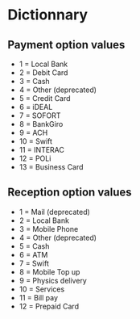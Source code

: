 # Dictionnary


## Payment option values

* 1 = Local Bank
* 2 = Debit Card   
* 3 = Cash
* 4 = Other (deprecated)
* 5 = Credit Card
* 6 = iDEAL
* 7 = SOFORT
* 8 = BankGiro
* 9 = ACH
* 10 = Swift
* 11 = INTERAC
* 12 = POLi
* 13 = Business Card

## Reception option values

* 1 = Mail (deprecated)
* 2 = Local Bank
* 3 = Mobile Phone
* 4 = Other (deprecated)
* 5 = Cash
* 6 = ATM
* 7 = Swift
* 8 = Mobile Top up
* 9 = Physics delivery
* 10 = Services
* 11 = Bill pay
* 12 = Prepaid Card